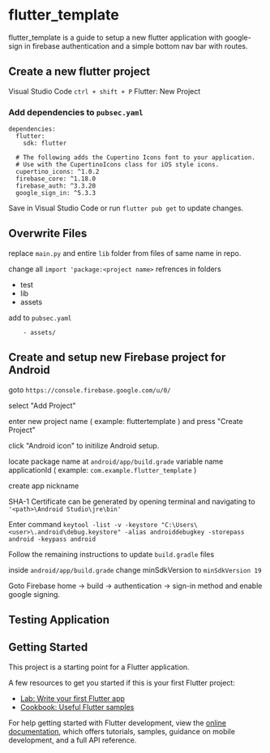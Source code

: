 # flutter_template 

flutter_template is a guide to setup a new flutter application with google-sign in firebase authentication and a simple bottom nav bar with routes.

## Create a new flutter project

Visual Studio Code ``` ctrl + shift + P ``` Flutter: New Project

### Add dependencies to ``` pubsec.yaml ```

```
dependencies:
  flutter:
    sdk: flutter
    
  # The following adds the Cupertino Icons font to your application.
  # Use with the CupertinoIcons class for iOS style icons.
  cupertino_icons: ^1.0.2
  firebase_core: ^1.18.0
  firebase_auth: ^3.3.20
  google_sign_in: ^5.3.3
```

Save in Visual Studio Code or run ``` flutter pub get ``` to update changes.

## Overwrite Files 

replace ``` main.py ``` and entire ``` lib ``` folder from files of same name in repo.

change all ``` import 'package:<project name> ``` refrences in folders
  - test
  - lib
  - assets


add to ``` pubsec.yaml ```
```   assets:
    - assets/
```

## Create and setup new Firebase project for Android

goto ``` https://console.firebase.google.com/u/0/ ```

select "Add Project"

enter new project name ( example: fluttertemplate ) and press "Create Project"

click "Android icon" to initilize Android setup.

locate package name at ``` android/app/build.grade ```  variable name applicationId ( example: ``` com.example.flutter_template ``` )

create app nickname

SHA-1 Certificate can be generated by opening terminal and navigating to ``` '<path>\Android Studio\jre\bin' ```

Enter command ``` keytool -list -v -keystore "C:\Users\<user>\.android\debug.keystore" -alias androiddebugkey -storepass android -keypass android ```

Follow the remaining instructions to update ``` build.gradle ``` files

inside ``` android/app/build.grade ``` change minSdkVersion to ``` minSdkVersion 19 ```

Goto Firebase home -> build -> authentication -> sign-in method and enable google signing.


## Testing Application

## Getting Started

This project is a starting point for a Flutter application.

A few resources to get you started if this is your first Flutter project:

- [Lab: Write your first Flutter app](https://docs.flutter.dev/get-started/codelab)
- [Cookbook: Useful Flutter samples](https://docs.flutter.dev/cookbook)

For help getting started with Flutter development, view the
[online documentation](https://docs.flutter.dev/), which offers tutorials,
samples, guidance on mobile development, and a full API reference.
